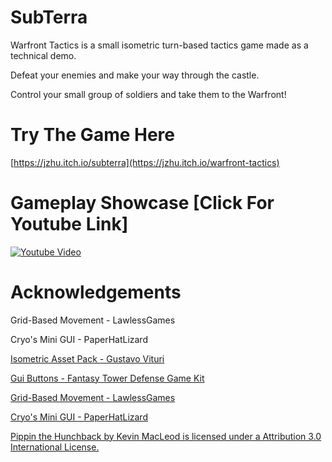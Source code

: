 # SubTerra
Warfront Tactics is a small isometric turn-based tactics game made as a technical demo.

Defeat your enemies and make your way through the castle.

Control your small group of soldiers and take them to the Warfront!

# Try The Game Here

[https://jzhu.itch.io/subterra](https://jzhu.itch.io/warfront-tactics)

# Gameplay Showcase [Click For Youtube Link]

[![Youtube Video](https://img.itch.zone/aW1nLzEyNDU1MTUyLnBuZw==/315x250%23c/z9uu2Y.png)](https://www.youtube.com/watch?v=hKKeacqhdwM)

# Acknowledgements

Grid-Based Movement - LawlessGames

Cryo's Mini GUI - PaperHatLizard

[Isometric Asset Pack - Gustavo Vituri](https://gvituri.itch.io/isometric-trpg)

[Gui Buttons - Fantasy Tower Defense Game Kit](https://free-game-assets.itch.io/fantasy-tower-defense-game-kit)

[Grid-Based Movement - LawlessGames](https://www.youtube.com/watch?v=riLtglHwoYw)

[Cryo's Mini GUI - PaperHatLizard](https://paperhatlizard.itch.io/cryos-mini-gui)

[Pippin the Hunchback by Kevin MacLeod is licensed under a Attribution 3.0 International License.](https://freemusicarchive.org/music/Kevin_MacLeod/Thatched_Villagers/Pippin_the_Hunchback/)
